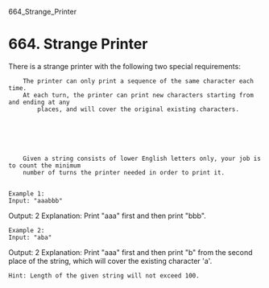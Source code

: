 664_Strange_Printer
# 664. Strange Printer

There is a strange printer with the following two special requirements:

    
        The printer can only print a sequence of the same character each time.
        At each turn, the printer can print new characters starting from and ending at any
            places, and will cover the original existing characters.
        
    

    

    
        Given a string consists of lower English letters only, your job is to count the minimum
        number of turns the printer needed in order to print it.
    

    Example 1:
    Input: "aaabbb"
Output: 2
Explanation: Print "aaa" first and then print "bbb".

    

    Example 2:
    Input: "aba"
Output: 2
Explanation: Print "aaa" first and then print "b" from the second place of the string, which will cover the existing character 'a'.

    

    Hint: Length of the given string will not exceed 100.